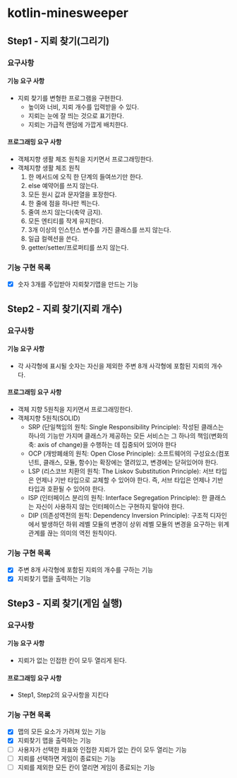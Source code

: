 # kotlin-minesweeper

Step1 - 지뢰 찾기(그리기)
-------------------

### 요구사항

#### 기능 요구 사항
- 지뢰 찾기를 변형한 프로그램을 구현한다.
    - 높이와 너비, 지뢰 개수를 입력받을 수 있다.
    - 지뢰는 눈에 잘 띄는 것으로 표기한다. 
    - 지뢰는 가급적 랜덤에 가깝게 배치한다.
#### 프로그래밍 요구 사항

- 객체지향 생활 체조 원칙을 지키면서 프로그래밍한다.
- 객체지향 생활 체조 원칙 
  1. 한 메서드에 오직 한 단계의 들여쓰기만 한다.
  2. else 예약어를 쓰지 않는다. 
  3. 모든 원시 값과 문자열을 포장한다. 
  4. 한 줄에 점을 하나만 찍는다.
  5. 줄여 쓰지 않는다(축약 금지).
  6. 모든 엔티티를 작게 유지한다.
  7. 3개 이상의 인스턴스 변수를 가진 클래스를 쓰지 않는다.
  8. 일급 컬렉션을 쓴다. 
  9. getter/setter/프로퍼티를 쓰지 않는다.

### 기능 구현 목록

- [x] 숫자 3개를 주입받아 지뢰찾기맵을 만드는 기능


Step2 - 지뢰 찾기(지뢰 개수)
-------------------

### 요구사항

#### 기능 요구 사항
- 각 사각형에 표시될 숫자는 자신을 제외한 주변 8개 사각형에 포함된 지뢰의 개수다.

#### 프로그래밍 요구 사항
- 객체 지향 5원칙을 지키면서 프로그래밍한다.
- 객체지향 5원칙(SOLID)
  - SRP (단일책임의 원칙: Single Responsibility Principle): 작성된 클래스는 하나의 기능만 가지며 클래스가 제공하는 모든 서비스는 그 하나의 책임(변화의 축: axis of change)을 수행하는 데 집중되어 있어야 한다
  - OCP (개방폐쇄의 원칙: Open Close Principle): 소프트웨어의 구성요소(컴포넌트, 클래스, 모듈, 함수)는 확장에는 열려있고, 변경에는 닫혀있어야 한다.
  - LSP (리스코브 치환의 원칙: The Liskov Substitution Principle): 서브 타입은 언제나 기반 타입으로 교체할 수 있어야 한다. 즉, 서브 타입은 언제나 기반 타입과 호환될 수 있어야 한다.
  - ISP (인터페이스 분리의 원칙: Interface Segregation Principle): 한 클래스는 자신이 사용하지 않는 인터페이스는 구현하지 말아야 한다.
  - DIP (의존성역전의 원칙: Dependency Inversion Principle): 구조적 디자인에서 발생하던 하위 레벨 모듈의 변경이 상위 레벨 모듈의 변경을 요구하는 위계관계를 끊는 의미의 역전 원칙이다.

### 기능 구현 목록

- [x] 주변 8개 사각형에 포함된 지뢰의 개수를 구하는 기능
- [x] 지뢰찾기 맵을 출력하는 기능

Step3 - 지뢰 찾기(게임 실행)
-------------------

### 요구사항

#### 기능 요구 사항
- 지뢰가 없는 인접한 칸이 모두 열리게 된다.

#### 프로그래밍 요구 사항
- Step1, Step2의 요구사항을 지킨다

### 기능 구현 목록

- [x] 맵의 모든 요소가 가려져 있는 기능
- [x] 지뢰찾기 맵을 출력하는 기능
- [ ] 사용자가 선택한 좌표와 인접한 지뢰가 없는 칸이 모두 열리는 기능
- [ ] 지뢰를 선택하면 게임이 종료되는 기능
- [ ] 지뢰를 제외한 모든 칸이 열리면 게임이 종료되는 기능
